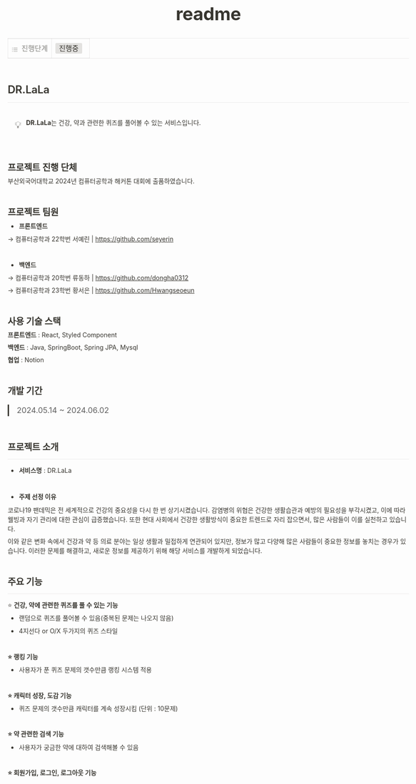 <html><head><meta http-equiv="Content-Type" content="text/html; charset=utf-8"/><title>readme</title><style>
/* cspell:disable-file */
/* webkit printing magic: print all background colors */
html {
	-webkit-print-color-adjust: exact;
}
* {
	box-sizing: border-box;
	-webkit-print-color-adjust: exact;
}
html,
body {
	margin: 0;
	padding: 0;
}
@media only screen {
	body {
		margin: 2em auto;
		max-width: 900px;
		color: rgb(55, 53, 47);
	}
}
body {
	line-height: 1.5;
	white-space: pre-wrap;
}
a,
a.visited {
	color: inherit;
	text-decoration: underline;
}
.pdf-relative-link-path {
	font-size: 80%;
	color: #444;
}
h1,
h2,
h3 {
	letter-spacing: -0.01em;
	line-height: 1.2;
	font-weight: 600;
	margin-bottom: 0;
}
.page-title {
	font-size: 2.5rem;
	font-weight: 700;
	margin-top: 0;
	margin-bottom: 0.75em;
}
h1 {
	font-size: 1.875rem;
	margin-top: 1.875rem;
}
h2 {
	font-size: 1.5rem;
	margin-top: 1.5rem;
}
h3 {
	font-size: 1.25rem;
	margin-top: 1.25rem;
}
.source {
	border: 1px solid #ddd;
	border-radius: 3px;
	padding: 1.5em;
	word-break: break-all;
}
.callout {
	border-radius: 3px;
	padding: 1rem;
}
figure {
	margin: 1.25em 0;
	page-break-inside: avoid;
}
figcaption {
	opacity: 0.5;
	font-size: 85%;
	margin-top: 0.5em;
}
mark {
	background-color: transparent;
}
.indented {
	padding-left: 1.5em;
}
hr {
	background: transparent;
	display: block;
	width: 100%;
	height: 1px;
	visibility: visible;
	border: none;
	border-bottom: 1px solid rgba(55, 53, 47, 0.09);
}
img {
	max-width: 100%;
}
@media only print {
	img {
		max-height: 100vh;
		object-fit: contain;
	}
}
@page {
	margin: 1in;
}
.collection-content {
	font-size: 0.875rem;
}
.column-list {
	display: flex;
	justify-content: space-between;
}
.column {
	padding: 0 1em;
}
.column:first-child {
	padding-left: 0;
}
.column:last-child {
	padding-right: 0;
}
.table_of_contents-item {
	display: block;
	font-size: 0.875rem;
	line-height: 1.3;
	padding: 0.125rem;
}
.table_of_contents-indent-1 {
	margin-left: 1.5rem;
}
.table_of_contents-indent-2 {
	margin-left: 3rem;
}
.table_of_contents-indent-3 {
	margin-left: 4.5rem;
}
.table_of_contents-link {
	text-decoration: none;
	opacity: 0.7;
	border-bottom: 1px solid rgba(55, 53, 47, 0.18);
}
table,
th,
td {
	border: 1px solid rgba(55, 53, 47, 0.09);
	border-collapse: collapse;
}
table {
	border-left: none;
	border-right: none;
}
th,
td {
	font-weight: normal;
	padding: 0.25em 0.5em;
	line-height: 1.5;
	min-height: 1.5em;
	text-align: left;
}
th {
	color: rgba(55, 53, 47, 0.6);
}
ol,
ul {
	margin: 0;
	margin-block-start: 0.6em;
	margin-block-end: 0.6em;
}
li > ol:first-child,
li > ul:first-child {
	margin-block-start: 0.6em;
}
ul > li {
	list-style: disc;
}
ul.to-do-list {
	padding-inline-start: 0;
}
ul.to-do-list > li {
	list-style: none;
}
.to-do-children-checked {
	text-decoration: line-through;
	opacity: 0.375;
}
ul.toggle > li {
	list-style: none;
}
ul {
	padding-inline-start: 1.7em;
}
ul > li {
	padding-left: 0.1em;
}
ol {
	padding-inline-start: 1.6em;
}
ol > li {
	padding-left: 0.2em;
}
.mono ol {
	padding-inline-start: 2em;
}
.mono ol > li {
	text-indent: -0.4em;
}
.toggle {
	padding-inline-start: 0em;
	list-style-type: none;
}
/* Indent toggle children */
.toggle > li > details {
	padding-left: 1.7em;
}
.toggle > li > details > summary {
	margin-left: -1.1em;
}
.selected-value {
	display: inline-block;
	padding: 0 0.5em;
	background: rgba(206, 205, 202, 0.5);
	border-radius: 3px;
	margin-right: 0.5em;
	margin-top: 0.3em;
	margin-bottom: 0.3em;
	white-space: nowrap;
}
.collection-title {
	display: inline-block;
	margin-right: 1em;
}
.page-description {
    margin-bottom: 2em;
}
.simple-table {
	margin-top: 1em;
	font-size: 0.875rem;
	empty-cells: show;
}
.simple-table td {
	height: 29px;
	min-width: 120px;
}
.simple-table th {
	height: 29px;
	min-width: 120px;
}
.simple-table-header-color {
	background: rgb(247, 246, 243);
	color: black;
}
.simple-table-header {
	font-weight: 500;
}
time {
	opacity: 0.5;
}
.icon {
	display: inline-block;
	max-width: 1.2em;
	max-height: 1.2em;
	text-decoration: none;
	vertical-align: text-bottom;
	margin-right: 0.5em;
}
img.icon {
	border-radius: 3px;
}
.user-icon {
	width: 1.5em;
	height: 1.5em;
	border-radius: 100%;
	margin-right: 0.5rem;
}
.user-icon-inner {
	font-size: 0.8em;
}
.text-icon {
	border: 1px solid #000;
	text-align: center;
}
.page-cover-image {
	display: block;
	object-fit: cover;
	width: 100%;
	max-height: 30vh;
}
.page-header-icon {
	font-size: 3rem;
	margin-bottom: 1rem;
}
.page-header-icon-with-cover {
	margin-top: -0.72em;
	margin-left: 0.07em;
}
.page-header-icon img {
	border-radius: 3px;
}
.link-to-page {
	margin: 1em 0;
	padding: 0;
	border: none;
	font-weight: 500;
}
p > .user {
	opacity: 0.5;
}
td > .user,
td > time {
	white-space: nowrap;
}
input[type="checkbox"] {
	transform: scale(1.5);
	margin-right: 0.6em;
	vertical-align: middle;
}
p {
	margin-top: 0.5em;
	margin-bottom: 0.5em;
}
.image {
	border: none;
	margin: 1.5em 0;
	padding: 0;
	border-radius: 0;
	text-align: center;
}
.code,
code {
	background: rgba(135, 131, 120, 0.15);
	border-radius: 3px;
	padding: 0.2em 0.4em;
	border-radius: 3px;
	font-size: 85%;
	tab-size: 2;
}
code {
	color: #eb5757;
}
.code {
	padding: 1.5em 1em;
}
.code-wrap {
	white-space: pre-wrap;
	word-break: break-all;
}
.code > code {
	background: none;
	padding: 0;
	font-size: 100%;
	color: inherit;
}
blockquote {
	font-size: 1.25em;
	margin: 1em 0;
	padding-left: 1em;
	border-left: 3px solid rgb(55, 53, 47);
}
.bookmark {
	text-decoration: none;
	max-height: 8em;
	padding: 0;
	display: flex;
	width: 100%;
	align-items: stretch;
}
.bookmark-title {
	font-size: 0.85em;
	overflow: hidden;
	text-overflow: ellipsis;
	height: 1.75em;
	white-space: nowrap;
}
.bookmark-text {
	display: flex;
	flex-direction: column;
}
.bookmark-info {
	flex: 4 1 180px;
	padding: 12px 14px 14px;
	display: flex;
	flex-direction: column;
	justify-content: space-between;
}
.bookmark-image {
	width: 33%;
	flex: 1 1 180px;
	display: block;
	position: relative;
	object-fit: cover;
	border-radius: 1px;
}
.bookmark-description {
	color: rgba(55, 53, 47, 0.6);
	font-size: 0.75em;
	overflow: hidden;
	max-height: 4.5em;
	word-break: break-word;
}
.bookmark-href {
	font-size: 0.75em;
	margin-top: 0.25em;
}
.sans { font-family: ui-sans-serif, -apple-system, BlinkMacSystemFont, "Segoe UI", Helvetica, "Apple Color Emoji", Arial, sans-serif, "Segoe UI Emoji", "Segoe UI Symbol"; }
.code { font-family: "SFMono-Regular", Menlo, Consolas, "PT Mono", "Liberation Mono", Courier, monospace; }
.serif { font-family: Lyon-Text, Georgia, ui-serif, serif; }
.mono { font-family: iawriter-mono, Nitti, Menlo, Courier, monospace; }
.pdf .sans { font-family: Inter, ui-sans-serif, -apple-system, BlinkMacSystemFont, "Segoe UI", Helvetica, "Apple Color Emoji", Arial, sans-serif, "Segoe UI Emoji", "Segoe UI Symbol", 'Twemoji', 'Noto Color Emoji', 'Noto Sans CJK JP'; }
.pdf:lang(zh-CN) .sans { font-family: Inter, ui-sans-serif, -apple-system, BlinkMacSystemFont, "Segoe UI", Helvetica, "Apple Color Emoji", Arial, sans-serif, "Segoe UI Emoji", "Segoe UI Symbol", 'Twemoji', 'Noto Color Emoji', 'Noto Sans CJK SC'; }
.pdf:lang(zh-TW) .sans { font-family: Inter, ui-sans-serif, -apple-system, BlinkMacSystemFont, "Segoe UI", Helvetica, "Apple Color Emoji", Arial, sans-serif, "Segoe UI Emoji", "Segoe UI Symbol", 'Twemoji', 'Noto Color Emoji', 'Noto Sans CJK TC'; }
.pdf:lang(ko-KR) .sans { font-family: Inter, ui-sans-serif, -apple-system, BlinkMacSystemFont, "Segoe UI", Helvetica, "Apple Color Emoji", Arial, sans-serif, "Segoe UI Emoji", "Segoe UI Symbol", 'Twemoji', 'Noto Color Emoji', 'Noto Sans CJK KR'; }
.pdf .code { font-family: Source Code Pro, "SFMono-Regular", Menlo, Consolas, "PT Mono", "Liberation Mono", Courier, monospace, 'Twemoji', 'Noto Color Emoji', 'Noto Sans Mono CJK JP'; }
.pdf:lang(zh-CN) .code { font-family: Source Code Pro, "SFMono-Regular", Menlo, Consolas, "PT Mono", "Liberation Mono", Courier, monospace, 'Twemoji', 'Noto Color Emoji', 'Noto Sans Mono CJK SC'; }
.pdf:lang(zh-TW) .code { font-family: Source Code Pro, "SFMono-Regular", Menlo, Consolas, "PT Mono", "Liberation Mono", Courier, monospace, 'Twemoji', 'Noto Color Emoji', 'Noto Sans Mono CJK TC'; }
.pdf:lang(ko-KR) .code { font-family: Source Code Pro, "SFMono-Regular", Menlo, Consolas, "PT Mono", "Liberation Mono", Courier, monospace, 'Twemoji', 'Noto Color Emoji', 'Noto Sans Mono CJK KR'; }
.pdf .serif { font-family: PT Serif, Lyon-Text, Georgia, ui-serif, serif, 'Twemoji', 'Noto Color Emoji', 'Noto Serif CJK JP'; }
.pdf:lang(zh-CN) .serif { font-family: PT Serif, Lyon-Text, Georgia, ui-serif, serif, 'Twemoji', 'Noto Color Emoji', 'Noto Serif CJK SC'; }
.pdf:lang(zh-TW) .serif { font-family: PT Serif, Lyon-Text, Georgia, ui-serif, serif, 'Twemoji', 'Noto Color Emoji', 'Noto Serif CJK TC'; }
.pdf:lang(ko-KR) .serif { font-family: PT Serif, Lyon-Text, Georgia, ui-serif, serif, 'Twemoji', 'Noto Color Emoji', 'Noto Serif CJK KR'; }
.pdf .mono { font-family: PT Mono, iawriter-mono, Nitti, Menlo, Courier, monospace, 'Twemoji', 'Noto Color Emoji', 'Noto Sans Mono CJK JP'; }
.pdf:lang(zh-CN) .mono { font-family: PT Mono, iawriter-mono, Nitti, Menlo, Courier, monospace, 'Twemoji', 'Noto Color Emoji', 'Noto Sans Mono CJK SC'; }
.pdf:lang(zh-TW) .mono { font-family: PT Mono, iawriter-mono, Nitti, Menlo, Courier, monospace, 'Twemoji', 'Noto Color Emoji', 'Noto Sans Mono CJK TC'; }
.pdf:lang(ko-KR) .mono { font-family: PT Mono, iawriter-mono, Nitti, Menlo, Courier, monospace, 'Twemoji', 'Noto Color Emoji', 'Noto Sans Mono CJK KR'; }
.highlight-default {
	color: rgba(55, 53, 47, 1);
}
.highlight-gray {
	color: rgba(120, 119, 116, 1);
	fill: rgba(120, 119, 116, 1);
}
.highlight-brown {
	color: rgba(159, 107, 83, 1);
	fill: rgba(159, 107, 83, 1);
}
.highlight-orange {
	color: rgba(217, 115, 13, 1);
	fill: rgba(217, 115, 13, 1);
}
.highlight-yellow {
	color: rgba(203, 145, 47, 1);
	fill: rgba(203, 145, 47, 1);
}
.highlight-teal {
	color: rgba(68, 131, 97, 1);
	fill: rgba(68, 131, 97, 1);
}
.highlight-blue {
	color: rgba(51, 126, 169, 1);
	fill: rgba(51, 126, 169, 1);
}
.highlight-purple {
	color: rgba(144, 101, 176, 1);
	fill: rgba(144, 101, 176, 1);
}
.highlight-pink {
	color: rgba(193, 76, 138, 1);
	fill: rgba(193, 76, 138, 1);
}
.highlight-red {
	color: rgba(212, 76, 71, 1);
	fill: rgba(212, 76, 71, 1);
}
.highlight-gray_background {
	background: rgba(241, 241, 239, 1);
}
.highlight-brown_background {
	background: rgba(244, 238, 238, 1);
}
.highlight-orange_background {
	background: rgba(251, 236, 221, 1);
}
.highlight-yellow_background {
	background: rgba(251, 243, 219, 1);
}
.highlight-teal_background {
	background: rgba(237, 243, 236, 1);
}
.highlight-blue_background {
	background: rgba(231, 243, 248, 1);
}
.highlight-purple_background {
	background: rgba(244, 240, 247, 0.8);
}
.highlight-pink_background {
	background: rgba(249, 238, 243, 0.8);
}
.highlight-red_background {
	background: rgba(253, 235, 236, 1);
}
.block-color-default {
	color: inherit;
	fill: inherit;
}
.block-color-gray {
	color: rgba(120, 119, 116, 1);
	fill: rgba(120, 119, 116, 1);
}
.block-color-brown {
	color: rgba(159, 107, 83, 1);
	fill: rgba(159, 107, 83, 1);
}
.block-color-orange {
	color: rgba(217, 115, 13, 1);
	fill: rgba(217, 115, 13, 1);
}
.block-color-yellow {
	color: rgba(203, 145, 47, 1);
	fill: rgba(203, 145, 47, 1);
}
.block-color-teal {
	color: rgba(68, 131, 97, 1);
	fill: rgba(68, 131, 97, 1);
}
.block-color-blue {
	color: rgba(51, 126, 169, 1);
	fill: rgba(51, 126, 169, 1);
}
.block-color-purple {
	color: rgba(144, 101, 176, 1);
	fill: rgba(144, 101, 176, 1);
}
.block-color-pink {
	color: rgba(193, 76, 138, 1);
	fill: rgba(193, 76, 138, 1);
}
.block-color-red {
	color: rgba(212, 76, 71, 1);
	fill: rgba(212, 76, 71, 1);
}
.block-color-gray_background {
	background: rgba(241, 241, 239, 1);
}
.block-color-brown_background {
	background: rgba(244, 238, 238, 1);
}
.block-color-orange_background {
	background: rgba(251, 236, 221, 1);
}
.block-color-yellow_background {
	background: rgba(251, 243, 219, 1);
}
.block-color-teal_background {
	background: rgba(237, 243, 236, 1);
}
.block-color-blue_background {
	background: rgba(231, 243, 248, 1);
}
.block-color-purple_background {
	background: rgba(244, 240, 247, 0.8);
}
.block-color-pink_background {
	background: rgba(249, 238, 243, 0.8);
}
.block-color-red_background {
	background: rgba(253, 235, 236, 1);
}
.select-value-color-uiBlue { background-color: rgba(35, 131, 226, .07); }
.select-value-color-pink { background-color: rgba(245, 224, 233, 1); }
.select-value-color-purple { background-color: rgba(232, 222, 238, 1); }
.select-value-color-green { background-color: rgba(219, 237, 219, 1); }
.select-value-color-gray { background-color: rgba(227, 226, 224, 1); }
.select-value-color-transparentGray { background-color: rgba(227, 226, 224, 0); }
.select-value-color-translucentGray { background-color: rgba(255, 255, 255, 0.0375); }
.select-value-color-orange { background-color: rgba(250, 222, 201, 1); }
.select-value-color-brown { background-color: rgba(238, 224, 218, 1); }
.select-value-color-red { background-color: rgba(255, 226, 221, 1); }
.select-value-color-yellow { background-color: rgba(253, 236, 200, 1); }
.select-value-color-blue { background-color: rgba(211, 229, 239, 1); }
.select-value-color-pageGlass { background-color: undefined; }
.select-value-color-washGlass { background-color: undefined; }
.checkbox {
	display: inline-flex;
	vertical-align: text-bottom;
	width: 16;
	height: 16;
	background-size: 16px;
	margin-left: 2px;
	margin-right: 5px;
}
.checkbox-on {
	background-image: url("data:image/svg+xml;charset=UTF-8,%3Csvg%20width%3D%2216%22%20height%3D%2216%22%20viewBox%3D%220%200%2016%2016%22%20fill%3D%22none%22%20xmlns%3D%22http%3A%2F%2Fwww.w3.org%2F2000%2Fsvg%22%3E%0A%3Crect%20width%3D%2216%22%20height%3D%2216%22%20fill%3D%22%2358A9D7%22%2F%3E%0A%3Cpath%20d%3D%22M6.71429%2012.2852L14%204.9995L12.7143%203.71436L6.71429%209.71378L3.28571%206.2831L2%207.57092L6.71429%2012.2852Z%22%20fill%3D%22white%22%2F%3E%0A%3C%2Fsvg%3E");
}
.checkbox-off {
	background-image: url("data:image/svg+xml;charset=UTF-8,%3Csvg%20width%3D%2216%22%20height%3D%2216%22%20viewBox%3D%220%200%2016%2016%22%20fill%3D%22none%22%20xmlns%3D%22http%3A%2F%2Fwww.w3.org%2F2000%2Fsvg%22%3E%0A%3Crect%20x%3D%220.75%22%20y%3D%220.75%22%20width%3D%2214.5%22%20height%3D%2214.5%22%20fill%3D%22white%22%20stroke%3D%22%2336352F%22%20stroke-width%3D%221.5%22%2F%3E%0A%3C%2Fsvg%3E");
}
</style></head><body><article id="6603f57d-9663-404e-92a4-18a4dc03f813" class="page sans"><header><h1 class="page-title">readme</h1><p class="page-description"></p><table class="properties"><tbody><tr class="property-row property-row-multi_select"><th><span class="icon property-icon"><svg role="graphics-symbol" viewBox="0 0 16 16" style="width:14px;height:14px;display:block;fill:rgba(55, 53, 47, 0.45);flex-shrink:0" class="typesMultipleSelect"><path d="M1.91602 4.83789C2.44238 4.83789 2.87305 4.40723 2.87305 3.87402C2.87305 3.34766 2.44238 2.91699 1.91602 2.91699C1.38281 2.91699 0.952148 3.34766 0.952148 3.87402C0.952148 4.40723 1.38281 4.83789 1.91602 4.83789ZM5.1084 4.52344H14.3984C14.7607 4.52344 15.0479 4.23633 15.0479 3.87402C15.0479 3.51172 14.7607 3.22461 14.3984 3.22461H5.1084C4.74609 3.22461 4.45898 3.51172 4.45898 3.87402C4.45898 4.23633 4.74609 4.52344 5.1084 4.52344ZM1.91602 9.03516C2.44238 9.03516 2.87305 8.60449 2.87305 8.07129C2.87305 7.54492 2.44238 7.11426 1.91602 7.11426C1.38281 7.11426 0.952148 7.54492 0.952148 8.07129C0.952148 8.60449 1.38281 9.03516 1.91602 9.03516ZM5.1084 8.7207H14.3984C14.7607 8.7207 15.0479 8.43359 15.0479 8.07129C15.0479 7.70898 14.7607 7.42188 14.3984 7.42188H5.1084C4.74609 7.42188 4.45898 7.70898 4.45898 8.07129C4.45898 8.43359 4.74609 8.7207 5.1084 8.7207ZM1.91602 13.2324C2.44238 13.2324 2.87305 12.8018 2.87305 12.2686C2.87305 11.7422 2.44238 11.3115 1.91602 11.3115C1.38281 11.3115 0.952148 11.7422 0.952148 12.2686C0.952148 12.8018 1.38281 13.2324 1.91602 13.2324ZM5.1084 12.918H14.3984C14.7607 12.918 15.0479 12.6309 15.0479 12.2686C15.0479 11.9062 14.7607 11.6191 14.3984 11.6191H5.1084C4.74609 11.6191 4.45898 11.9062 4.45898 12.2686C4.45898 12.6309 4.74609 12.918 5.1084 12.918Z"></path></svg></span>진행단계</th><td><span class="selected-value select-value-color-gray">진행중</span></td></tr></tbody></table></header><div class="page-body"><h2 id="592ea1e5-2849-4b60-b3d2-3a48051451e0" class="">DR.LaLa</h2><hr id="74c847be-c6f5-496c-a672-cffb11efcfaa"/><figure class="block-color-default callout" style="white-space:pre-wrap;display:flex" id="5c025666-4bba-4492-9fe6-145044680a3c"><div style="font-size:1.5em"><span class="icon">💡</span></div><div style="width:100%"><strong>DR.LaLa</strong>는 건강, 약과 관련한 퀴즈를 풀어볼 수 있는 서비스입니다.</div></figure><p id="508f7820-dc31-418e-84fc-965e4bb337bd" class="">
</p><h3 id="e102b157-82e8-4e5a-846e-5662a1770588" class="">프로젝트 진행 단체</h3><p id="a5ffb434-bea5-43e5-80e5-2aa826b7a95a" class="">부산외국어대학교 2024년 컴퓨터공학과 해커톤 대회에 출품하였습니다.</p><p id="08cecdaa-c78b-48f0-a6e8-093717b94cce" class="">
</p><h3 id="923374eb-ea76-43ae-a5a4-1fed81c9d073" class="">프로젝트 팀원</h3><ul id="215f0243-2ceb-4e74-b3d4-cdb3a0fdb2b1" class="bulleted-list"><li style="list-style-type:disc"><strong>프론트엔드</strong></li></ul><p id="17656db6-c741-4347-a4dc-6b52e8398e32" class="">→ 컴퓨터공학과 22학번 서예린 | <a href="https://github.com/seyerin">https://github.com/seyerin</a></p><p id="4f28d2df-367e-4569-848e-d3690e0657de" class="">
</p><ul id="f39f318c-3e21-4b2b-bc0e-881c5d0304cd" class="bulleted-list"><li style="list-style-type:disc"><strong>백엔드</strong></li></ul><p id="afeb0469-61b4-4ae9-857a-8ed1b52966bc" class="">→ 컴퓨터공학과 20학번 류동하 | <a href="https://github.com/dongha0312">https://github.com/dongha0312</a></p><p id="aa63bbed-52f2-4136-b61b-ad436a8e0516" class="">→ 컴퓨터공학과 23학번 황서은 | <a href="https://github.com/Hwangseoeun">https://github.com/Hwangseoeun</a></p><p id="407e1c35-9e53-40d4-99b6-47aeda065d05" class="">
</p><h3 id="b5f6e16d-3efc-4373-b430-a56f25736a1a" class="">사용 기술 스택</h3><p id="e580850d-ef9f-4266-9426-92dc0db878ee" class=""><strong>프론트엔드</strong> : React, Styled Component</p><p id="6e64ef6e-8df9-4541-a639-447dde6d12f1" class=""><strong>백엔드</strong> : Java, SpringBoot, Spring JPA, Mysql</p><p id="2e032e12-abc9-4a61-b216-b3b8d530864f" class=""><strong>협업</strong> : Notion</p><p id="ccfd5b47-5d67-4993-a5a5-3bc4a2a0c8d6" class="">
</p><h3 id="a80e698d-c57a-4c6a-a98f-f6ca28ad5dc0" class="">개발 기간</h3><blockquote id="979c31a5-b71a-497d-b80f-fdfdf3552717" class="">2024.05.14 ~ 2024.06.02</blockquote><p id="6cf9586d-2f1c-475e-9f54-d290f8e4e989" class="">
</p><h3 id="ba5eb9a0-41e6-4c9e-96e9-0950c71feed6" class="">프로젝트 소개</h3><hr id="bf6ff807-7642-4c62-ac9a-e30b0801014b"/><ul id="4a3cef52-74dc-47c2-96f5-96a17afb2067" class="bulleted-list"><li style="list-style-type:disc"><strong>서비스명</strong> : DR.LaLa</li></ul><p id="76ffd407-e5a2-4d41-87d9-8bc353d20df0" class="">
</p><ul id="41892915-f75c-449c-aa66-df55cc2ee73b" class="bulleted-list"><li style="list-style-type:disc"><strong>주제 선정 이유</strong></li></ul><p id="9db4930e-49c5-4a96-af60-b7270ef47495" class="">코로나19 팬데믹은 전 세계적으로 건강의 중요성을 다시 한 번 상기시켰습니다. 감염병의 위협은 건강한 생활습관과 예방의 필요성을 부각시켰고, 이에 따라 웰빙과 자기 관리에 대한 관심이 급증했습니다. 또한 현대 사회에서 건강한 생활방식이 중요한 트렌드로 자리 잡으면서, 많은 사람들이 이를 실천하고 있습니다.</p><p id="7049f782-1ca9-43e1-a738-2b54a4aba561" class="">이와 같은 변화 속에서 건강과 약 등 의료 분야는 일상 생활과 밀접하게 연관되어 있지만, 정보가 많고 다양해 많은 사람들이 중요한 정보를 놓치는 경우가 있습니다. 이러한 문제를 해결하고, 새로운 정보를 제공하기 위해 해당 서비스를 개발하게 되었습니다.</p><p id="2c851fff-5c48-4aaa-b03a-5cdda51eba0b" class="">
</p><h3 id="0bb183b8-186c-435c-a3ed-5719a2b8f653" class="">주요 기능</h3><hr id="e7cc489f-dacb-448d-a55a-e4e5ec6dc0f3"/><p id="e7092f90-e9cd-4cf6-8e1a-f040c83b2034" class="">⭐️ <strong>건강, 약에 관련한 퀴즈를 풀 수 있는 기능</strong></p><ul id="4535a92b-9a34-4a1f-886a-6e30f8e215b0" class="bulleted-list"><li style="list-style-type:disc">랜덤으로 퀴즈를 풀어볼 수 있음(중복된 문제는 나오지 않음)</li></ul><ul id="12d953d5-1479-444b-8a12-bacc923967d4" class="bulleted-list"><li style="list-style-type:disc">4지선다 or O/X 두가지의 퀴즈 스타일</li></ul><p id="1d30173d-d7ec-47f3-be86-a3d7fba4134c" class="">
</p><p id="80d839b5-5abb-47d4-9e56-211a0d7e68f1" class=""><strong>⭐️ 랭킹 기능</strong></p><ul id="0e9233c0-ab56-495b-95e2-6c3dcf550399" class="bulleted-list"><li style="list-style-type:disc">사용자가 푼 퀴즈 문제의 갯수만큼 랭킹 시스템 적용</li></ul><p id="248a10dc-166c-48e8-a42b-af52408c9e33" class="">
</p><p id="f81ff96d-13fb-4f7f-8eb2-0748f909285d" class=""><strong>⭐️ 캐릭터 성장, 도감 기능</strong></p><ul id="445fd09f-981f-40bc-9fa2-91601fb0b758" class="bulleted-list"><li style="list-style-type:disc">퀴즈 문제의 갯수만큼 캐릭터를 계속 성장시킴 (단위 : 10문제)</li></ul><p id="5259c78b-5260-433f-930c-e56336a7c25c" class="">
</p><p id="9c67a401-7a37-47db-8934-d82427421f21" class=""><strong>⭐️ 약 관련한 검색 기능</strong></p><ul id="c42a171b-f04b-476f-8807-e7941a9cfe60" class="bulleted-list"><li style="list-style-type:disc">사용자가 궁금한 약에 대하여 검색해볼 수 있음</li></ul><p id="34ef1a0b-23d6-4917-a3c8-60599993bda9" class="">
</p><p id="ab093a2e-8083-4e3b-bd32-3b934ffd2a12" class=""><strong>⭐️ 회원가입, 로그인, 로그아웃 기능</strong></p></div></article><span class="sans" style="font-size:14px;padding-top:2em"></span></body></html>
